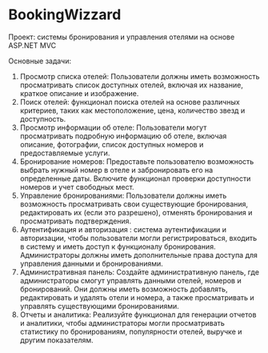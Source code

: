 # BookingWizzard

Проект: системы бронирования и управления отелями на основе ASP.NET MVC

Основные задачи: 
1.	Просмотр списка отелей: Пользователи должны иметь возможность просматривать список доступных отелей, включая их название, краткое описание и изображение.
2.	Поиск отелей: функционал поиска отелей на основе различных критериев, таких как местоположение, цена, количество звезд и доступность.
3.	Просмотр информации об отеле: Пользователи могут просматривать подробную информацию об отеле, включая описание, фотографии, список доступных номеров и предоставляемые услуги.
4.	Бронирование номеров: Предоставьте пользователю возможность выбрать нужный номер в отеле и забронировать его на определенные даты. Включите функционал проверки доступности номеров и учет свободных мест.
5.	Управление бронированиями: Пользователи должны иметь возможность просматривать свои существующие бронирования, редактировать их (если это разрешено), отменять бронирования и просматривать подтверждения.
6.	Аутентификация и авторизация : система аутентификации и авторизации, чтобы пользователи могли регистрироваться, входить в систему и иметь доступ к функционалу бронирования. Администраторы должны иметь дополнительные права доступа для управления данными и бронированиями.
7.	Административная панель: Создайте административную панель, где администраторы смогут управлять данными отелей, номеров и бронирований. Они должны иметь возможность добавлять, редактировать и удалять отели и номера, а также просматривать и управлять существующими бронированиями.
8.	Отчеты и аналитика: Реализуйте функционал для генерации отчетов и аналитики, чтобы администраторы могли просматривать статистику по бронированиям, популярности отелей, выручке и другим показателям.
